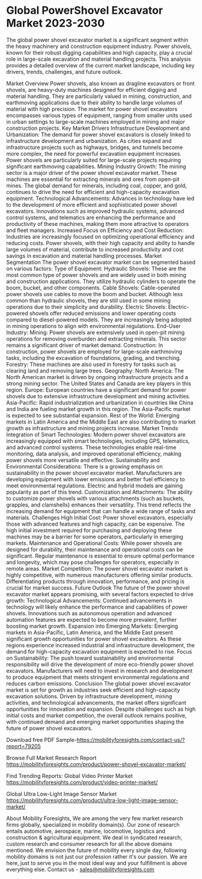 # Global PowerShovel Excavator Market 2023-2030
The global power shovel excavator market is a significant segment within the heavy machinery and construction equipment industry. Power shovels, known for their robust digging capabilities and high capacity, play a crucial role in large-scale excavation and material handling projects. This analysis provides a detailed overview of the current market landscape, including key drivers, trends, challenges, and future outlook.

Market Overview
Power shovels, also known as dragline excavators or front shovels, are heavy-duty machines designed for efficient digging and material handling. They are particularly valued in mining, construction, and earthmoving applications due to their ability to handle large volumes of material with high precision. The market for power shovel excavators encompasses various types of equipment, ranging from smaller units used in urban settings to large-scale machines employed in mining and major construction projects.
Key Market Drivers
Infrastructure Development and Urbanization: The demand for power shovel excavators is closely linked to infrastructure development and urbanization. As cities expand and infrastructure projects such as highways, bridges, and tunnels become more complex, the need for powerful excavation equipment increases. Power shovels are particularly suited for large-scale projects requiring significant earthmoving capabilities.
Mining Industry Growth: The mining sector is a major driver of the power shovel excavator market. These machines are essential for extracting minerals and ores from open-pit mines. The global demand for minerals, including coal, copper, and gold, continues to drive the need for efficient and high-capacity excavation equipment.
Technological Advancements: Advances in technology have led to the development of more efficient and sophisticated power shovel excavators. Innovations such as improved hydraulic systems, advanced control systems, and telematics are enhancing the performance and productivity of these machines, making them more attractive to operators and fleet managers.
Increased Focus on Efficiency and Cost Reduction: Industries are increasingly focused on optimizing operational efficiency and reducing costs. Power shovels, with their high capacity and ability to handle large volumes of material, contribute to increased productivity and cost savings in excavation and material handling processes.
Market Segmentation
The power shovel excavator market can be segmented based on various factors:
Type of Equipment:
Hydraulic Shovels: These are the most common type of power shovels and are widely used in both mining and construction applications. They utilize hydraulic cylinders to operate the boom, bucket, and other components.
Cable Shovels: Cable-operated power shovels use cables to move the boom and bucket. Although less common than hydraulic shovels, they are still used in some mining operations due to their simplicity and durability.
Electric Shovels: Electric-powered shovels offer reduced emissions and lower operating costs compared to diesel-powered models. They are increasingly being adopted in mining operations to align with environmental regulations.
End-User Industry:
Mining: Power shovels are extensively used in open-pit mining operations for removing overburden and extracting minerals. This sector remains a significant driver of market demand.
Construction: In construction, power shovels are employed for large-scale earthmoving tasks, including the excavation of foundations, grading, and trenching.
Forestry: These machines are also used in forestry for tasks such as clearing land and removing large trees.
Geography:
North America: The North American market is driven by ongoing infrastructure projects and a strong mining sector. The United States and Canada are key players in this region.
Europe: European countries have a significant demand for power shovels due to extensive infrastructure development and mining activities.
Asia-Pacific: Rapid industrialization and urbanization in countries like China and India are fueling market growth in this region. The Asia-Pacific market is expected to see substantial expansion.
Rest of the World: Emerging markets in Latin America and the Middle East are also contributing to market growth as infrastructure and mining projects increase.
Market Trends
Integration of Smart Technologies: Modern power shovel excavators are increasingly equipped with smart technologies, including GPS, telematics, and advanced control systems. These technologies enable real-time monitoring, data analysis, and improved operational efficiency, making power shovels more versatile and effective.
Sustainability and Environmental Considerations: There is a growing emphasis on sustainability in the power shovel excavator market. Manufacturers are developing equipment with lower emissions and better fuel efficiency to meet environmental regulations. Electric and hybrid models are gaining popularity as part of this trend.
Customization and Attachments: The ability to customize power shovels with various attachments (such as buckets, grapples, and clamshells) enhances their versatility. This trend reflects the increasing demand for equipment that can handle a wide range of tasks and materials.
Challenges
High Initial Cost: Power shovel excavators, especially those with advanced features and high capacity, can be expensive. The high initial investment required for purchasing and deploying these machines may be a barrier for some operators, particularly in emerging markets.
Maintenance and Operational Costs: While power shovels are designed for durability, their maintenance and operational costs can be significant. Regular maintenance is essential to ensure optimal performance and longevity, which may pose challenges for operators, especially in remote areas.
Market Competition: The power shovel excavator market is highly competitive, with numerous manufacturers offering similar products. Differentiating products through innovation, performance, and pricing is crucial for market success.
Future Outlook
The future of the power shovel excavator market appears promising, with several factors expected to drive growth:
Technological Advancements: Continued advancements in technology will likely enhance the performance and capabilities of power shovels. Innovations such as autonomous operation and advanced automation features are expected to become more prevalent, further boosting market growth.
Expansion into Emerging Markets: Emerging markets in Asia-Pacific, Latin America, and the Middle East present significant growth opportunities for power shovel excavators. As these regions experience increased industrial and infrastructure development, the demand for high-capacity excavation equipment is expected to rise.
Focus on Sustainability: The push toward sustainability and environmental responsibility will drive the development of more eco-friendly power shovel excavators. Manufacturers will need to invest in research and development to produce equipment that meets stringent environmental regulations and reduces carbon emissions.
Conclusion
The global power shovel excavator market is set for growth as industries seek efficient and high-capacity excavation solutions. Driven by infrastructure development, mining activities, and technological advancements, the market offers significant opportunities for innovation and expansion. Despite challenges such as high initial costs and market competition, the overall outlook remains positive, with continued demand and emerging market opportunities shaping the future of power shovel excavators.

Download free PDF Sample-https://mobilityforesights.com/contact-us/?report=79205



Browse Full Market Research Report 
https://mobilityforesights.com/product/power-shovel-excavator-market/


Find Trending Reports:
Global Video Printer Market
https://mobilityforesights.com/product/video-printer-market/

Global Ultra Low-Light Image Sensor Market
https://mobilityforesights.com/product/ultra-low-light-image-sensor-market/





About Mobility Foresights,
We are among the very few market research firms globally, specialized in mobility domain(s). Our zone of research entails automotive, aerospace, marine, locomotive, logistics and construction & agricultural equipment. We deal in syndicated research, custom research and consumer research for all the above domains mentioned.
We envision the future of mobility every single day, following mobility domains is not just our profession rather it's our passion. We are here, just to serve you in the most ideal way and your fulfillment is above everything else. Contact us -  sales@mobilityforesights.com 
